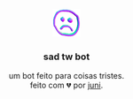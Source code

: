 <!-- be happy :) -->
<div align="center"> <!-- centralize -->   
  <a href="https://github.com/iamjunioru/bot-a">     <!-- direcione -->
    <img src="https://github.com/iamjunioru/bot-a/blob/main/saddy.png" alt="Logo" width="50" height="50"> <!-- IMAGine -->
  </a>  
  <h3 align="center">sad tw bot</h3> <!-- titule :) -->

  <p align="center"> <!-- centralize dnv -->
    um bot feito para coisas tristes. <br> <!-- some -->
    feito com 💔 por <a href= "https://google.com">juni</a>. <!-- thing -->
 <br>
<!-- end -->
